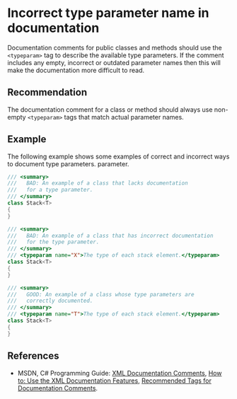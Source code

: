 # Incorrect type parameter name in documentation
Documentation comments for public classes and methods should use the `<typeparam>` tag to describe the available type parameters. If the comment includes any empty, incorrect or outdated parameter names then this will make the documentation more difficult to read.


## Recommendation
The documentation comment for a class or method should always use non-empty `<typeparam>` tags that match actual parameter names.


## Example
The following example shows some examples of correct and incorrect ways to document type parameters. parameter.


```csharp
/// <summary>
///   BAD: An example of a class that lacks documentation
///   for a type parameter.
/// </summary>
class Stack<T>
{
}

/// <summary>
///   BAD: An example of a class that has incorrect documentation
///   for the type parameter.
/// </summary>
/// <typeparam name="X">The type of each stack element.</typeparam>
class Stack<T>
{
}

/// <summary>
///   GOOD: An example of a class whose type parameters are
///   correctly documented.
/// </summary>
/// <typeparam name="T">The type of each stack element.</typeparam>
class Stack<T>
{
}

```

## References
* MSDN, C\# Programming Guide: [XML Documentation Comments](http://msdn.microsoft.com/en-us/library/b2s063f7.aspx), [How to: Use the XML Documentation Features](http://msdn.microsoft.com/en-us/library/z04awywx.aspx), [Recommended Tags for Documentation Comments](http://msdn.microsoft.com/en-us/library/5ast78ax.aspx).
